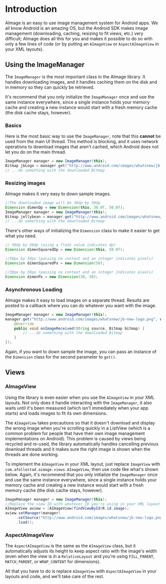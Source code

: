 # Introduction

AImage is an easy to use image management system for Android apps. We all know Android is an amazing OS, but the Android SDK
makes image management (downloading, caching, resizing to fit views, etc.) very difficult; AImage does all this for you
and makes it possible to do so with only a few lines of code (or by putting an `AImageView` or `AspectAImageView` in your XML
layouts).

## Using the ImageManager

The `ImageManager` is the most important class in the AImage library. It handles downloading images, and it handles
caching them on the disk and in memory so they can quickly be retrieved.

It's recommend that you only initialize the `ImageManager` once and use the same instance everywhere, since a single
instance holds your memory cache and creating a new instance would start with a fresh memory cache (the disk cache stays, however).

### Basics

Here is the most basic way to use the `ImageManager`, note that this **cannot** be used from the main UI thread. This method is
blocking, and it uses network operations to download images that aren't cached, which Android does not let you do on the main thread.

```java
ImageManager manager = new ImageManager(this);
Bitmap jbLogo = manager.get("http://www.android.com/images/whatsnew/jb-new-logo.png", null);
// ...do something with the downloaded Bitmap
```

### Resizing images

AImage makes it very easy to down sample images.

```java
//The downloaded image will be 30dp by 50dp
Dimension dimenDp = new Dimension(this, 30.0f, 50.0f);
ImageManager manager = new ImageManager(this);
Bitmap jellybean = manager.get("http://www.android.com/images/whatsnew/jb-new-logo.png", dimenDp);
// ...do something with the downloaded Bitmap
```

There's other ways of initializing the `Dimension` class to make it easier to get what you need.

```java
// 50dp by 50dp (using a float value indicates dp)
Dimension dimenSquaredDp = new Dimension(this, 50.0f);

//50px by 50px (passing no context and an integer indicates pixels)
Dimension dimenSquaredPx = new Dimension(50);

//30px by 50px (passing no context and an integer indicates pixels)
Dimension dimenPx = new Dimension(30, 50);
```

### Asynchronous Loading

AImage makes it easy to load images on a separate thread. Results are posted to a callback where
you can do whatever you want with the image.

```java
ImageManager manager = new ImageManager(this);
manager.get("http://www.android.com/images/whatsnew/jb-new-logo.png", null, new ImageListener() {
    @Override
    public void onImageReceived(String source, Bitmap bitmap) {
        // ...do something with the downloaded Bitmap
    }
});
```

Again, if you want to down sample the image, you can pass an instance of the `Dimension` class for the second parameter to `get()`.

## Views

### AImageView

Using the library is even easier when you use the `AImageView` in your XML layouts. Not only does it handle interacting with
the `ImageManager`, it also waits until it's been measured (which isn't immediately when your app starts) and loads images
to fit its own dimensions.

The `AImageView` takes precautions so that it doesn't download and display the wrong image when you're
scrolling quickly in a ListView (which is a common problem for people that have their own image management implementations on Android).
This problem is caused by views being recycled and re-used, the library automatically handles cancelling previous download threads
and it makes sure the right image is shown when the threads are done working.

To implement the `AImageView` in your XML layout, just replace `ImageView` with `com.afollestad.aimage.views.AImageView`,
then use code like what's shown below. Again, it's recommend that you only initialize the `ImageManager` once and use the
same instance everywhere, since a single instance holds your memory cache and creating a new instance would start with a
fresh memory cache (the disk cache stays, however).

```java
ImageManager manager = new ImageManager(this);
//Replace the view ID with whatever ID you're using in your XML layout
AImageView aview = (AImageView)findViewById(R.id.image);
aview.setManager(manager)
     .setSource("http://www.android.com/images/whatsnew/jb-new-logo.png")
     .load();
````

### AspectAImageView

The `AspectAImageView` is the same as the `AImageView` class, but it automatically adjusts its height to keep aspect ratio with
the image's width (even when the view is in a `RelativeLayout` and you're using `FILL_PARENT`, `MATCH_PARENT`, or `WRAP_CONTENT` for dimensions).

All that you have to do is replace `AImageView` with `AspectAImageView` in your layouts and code, and we'll take care of
the rest.